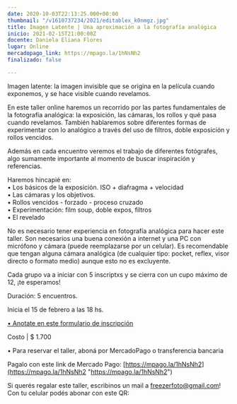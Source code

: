 ```yaml
---
date: 2020-10-03T22:13:25.000+00:00
thumbnail: "/v1610737234/2021/editablex_k0nmgz.jpg"
title: Imagen Latente | Una aproximación a la fotografía analógica
inicio: 2021-02-15T21:00:00Z
docente: Daniela Eliana Flores
lugar: Online
mercadopago_link: https://mpago.la/1hNsNh2
finalizado: false

---
```

Imagen latente: la imagen invisible que se origina en la película cuando exponemos, y se hace visible cuando revelamos.

En este taller online haremos un recorrido por las partes fundamentales de la fotografía analógica: la exposición, las cámaras, los rollos y qué pasa cuando revelamos. También hablaremos sobre diferentes formas de experimentar con lo analógico a través del uso de filtros, doble exposición y rollos vencidos.

Además en cada encuentro veremos el trabajo de diferentes fotógrafes, algo sumamente importante al momento de buscar inspiración y referencias.

Haremos hincapié en:  
• Los básicos de la exposición. ISO + diafragma + velocidad  
• Las cámaras y los objetivos.  
• Rollos vencidos - forzado - proceso cruzado  
• Experimentación: film soup, doble expos, filtros  
• El revelado

No es necesario tener experiencia en fotografía analógica para hacer este taller. Son necesarios una buena conexión a internet y una PC con micrófono y cámara (puede reemplazarse por un celular). Es recomendable que tengan alguna cámara analógica (de cualquier tipo: pocket, reflex, visor directo o formato medio) aunque esto no es excluyente.

Cada grupo va a iniciar con 5 inscriptxs y se cierra con un cupo máximo de 12, ¡te esperamos!

Duración: 5 encuentros.

Inicia el 15 de febrero a las 18 hs. 

[• Anotate en este formulario de inscripción](https://docs.google.com/forms/d/1qAI4nE1hbguAxM7z1nneYAdTDwvGEQSiZPt1RbJEx3Y/edit)

Costo | $ 1.700

• Para reservar el taller, aboná por MercadoPago o transferencia bancaria 

Pagalo con este link de Mercado Pago: [https://mpago.la/1hNsNh2](https://mpago.la/1hNsNh2 "https://mpago.la/1hNsNh2")

Si querés regalar este taller, escribinos un mail a freezerfoto@gmail.com! Con tu celular podés abonar con este QR: